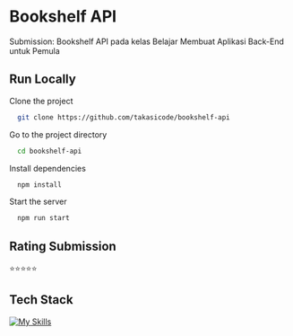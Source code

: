 # Bookshelf API
Submission: Bookshelf API pada kelas Belajar Membuat Aplikasi Back-End untuk Pemula

## Run Locally
Clone the project
```bash
  git clone https://github.com/takasicode/bookshelf-api
```

Go to the project directory
```bash
  cd bookshelf-api
```

Install dependencies

```bash
  npm install
```

Start the server

```bash
  npm run start
```

## Rating Submission
⭐⭐⭐⭐⭐

## Tech Stack
[![My Skills](https://skillicons.dev/icons?i=html,sass,js,nodejs,npm,webpack)](https://github.com/takasicode/bookshelf-api)
